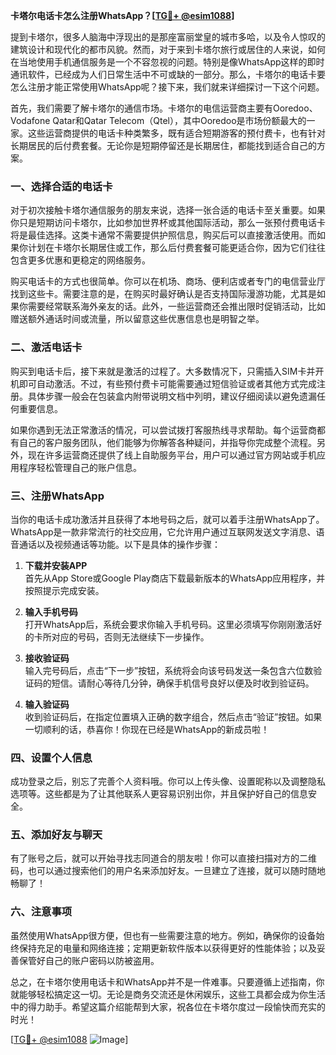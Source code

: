 **卡塔尔电话卡怎么注册WhatsApp？[[TG💪+ @esim1088](https://t.me/s/esim1088)]**

提到卡塔尔，很多人脑海中浮现出的是那座富丽堂皇的城市多哈，以及令人惊叹的建筑设计和现代化的都市风貌。然而，对于来到卡塔尔旅行或居住的人来说，如何在当地使用手机通信服务是一个不容忽视的问题。特别是像WhatsApp这样的即时通讯软件，已经成为人们日常生活中不可或缺的一部分。那么，卡塔尔的电话卡要怎么注册才能正常使用WhatsApp呢？接下来，我们就来详细探讨一下这个问题。

首先，我们需要了解卡塔尔的通信市场。卡塔尔的电信运营商主要有Ooredoo、Vodafone Qatar和Qatar Telecom（Qtel），其中Ooredoo是市场份额最大的一家。这些运营商提供的电话卡种类繁多，既有适合短期游客的预付费卡，也有针对长期居民的后付费套餐。无论你是短期停留还是长期居住，都能找到适合自己的方案。

### **一、选择合适的电话卡**

对于初次接触卡塔尔通信服务的朋友来说，选择一张合适的电话卡至关重要。如果你只是短期访问卡塔尔，比如参加世界杯或其他国际活动，那么一张预付费电话卡将是最佳选择。这类卡通常不需要提供护照信息，购买后可以直接激活使用。而如果你计划在卡塔尔长期居住或工作，那么后付费套餐可能更适合你，因为它们往往包含更多优惠和更稳定的网络服务。

购买电话卡的方式也很简单。你可以在机场、商场、便利店或者专门的电信营业厅找到这些卡。需要注意的是，在购买时最好确认是否支持国际漫游功能，尤其是如果你需要经常联系海外亲友的话。此外，一些运营商还会推出限时促销活动，比如赠送额外通话时间或流量，所以留意这些优惠信息也是明智之举。

### **二、激活电话卡**

购买到电话卡后，接下来就是激活的过程了。大多数情况下，只需插入SIM卡并开机即可自动激活。不过，有些预付费卡可能需要通过短信验证或者其他方式完成注册。具体步骤一般会在包装盒内附带说明文档中列明，建议仔细阅读以避免遗漏任何重要信息。

如果你遇到无法正常激活的情况，可以尝试拨打客服热线寻求帮助。每个运营商都有自己的客户服务团队，他们能够为你解答各种疑问，并指导你完成整个流程。另外，现在许多运营商还提供了线上自助服务平台，用户可以通过官方网站或手机应用程序轻松管理自己的账户信息。

### **三、注册WhatsApp**

当你的电话卡成功激活并且获得了本地号码之后，就可以着手注册WhatsApp了。WhatsApp是一款非常流行的社交应用，它允许用户通过互联网发送文字消息、语音通话以及视频通话等功能。以下是具体的操作步骤：

1. **下载并安装APP**  
   首先从App Store或Google Play商店下载最新版本的WhatsApp应用程序，并按照提示完成安装。

2. **输入手机号码**  
   打开WhatsApp后，系统会要求你输入手机号码。这里必须填写你刚刚激活好的卡所对应的号码，否则无法继续下一步操作。

3. **接收验证码**  
   输入完号码后，点击“下一步”按钮，系统将会向该号码发送一条包含六位数验证码的短信。请耐心等待几分钟，确保手机信号良好以便及时收到验证码。

4. **输入验证码**  
   收到验证码后，在指定位置填入正确的数字组合，然后点击“验证”按钮。如果一切顺利的话，恭喜你！你现在已经是WhatsApp的新成员啦！

### **四、设置个人信息**

成功登录之后，别忘了完善个人资料哦。你可以上传头像、设置昵称以及调整隐私选项等。这些都是为了让其他联系人更容易识别出你，并且保护好自己的信息安全。

### **五、添加好友与聊天**

有了账号之后，就可以开始寻找志同道合的朋友啦！你可以直接扫描对方的二维码，也可以通过搜索他们的用户名来添加好友。一旦建立了连接，就可以随时随地畅聊了！

### **六、注意事项**

虽然使用WhatsApp很方便，但也有一些需要注意的地方。例如，确保你的设备始终保持充足的电量和网络连接；定期更新软件版本以获得更好的性能体验；以及妥善保管好自己的账户密码以防被盗用。

总之，在卡塔尔使用电话卡和WhatsApp并不是一件难事。只要遵循上述指南，你就能够轻松搞定这一切。无论是商务交流还是休闲娱乐，这些工具都会成为你生活中的得力助手。希望这篇介绍能帮到大家，祝各位在卡塔尔度过一段愉快而充实的时光！

[[TG💪+ @esim1088](https://t.me/s/esim1088) ![Image](https://i.postimg.cc/4NQfJmqS/Snipaste-2025-05-13-00-14-12.png)]